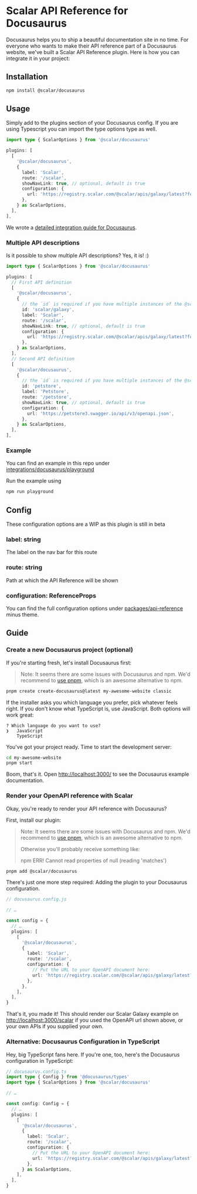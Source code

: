 # Scalar API Reference for Docusaurus

Docusaurus helps you to ship a beautiful documentation site in no time. For everyone who wants to make their API reference part of a Docusaurus website, we've built a Scalar API Reference plugin. Here is how you can integrate it in your project:

## Installation

```bash
npm install @scalar/docusaurus
```

## Usage

Simply add to the plugins section of your Docusaurus config. If you are using Typescript you can import the type options type as well.

```ts
import type { ScalarOptions } from '@scalar/docusaurus'

plugins: [
  [
    '@scalar/docusaurus',
    {
      label: 'Scalar',
      route: '/scalar',
      showNavLink: true, // optional, default is true
      configuration: {
        url: 'https://registry.scalar.com/@scalar/apis/galaxy/latest?format=yaml',
      },
    } as ScalarOptions,
  ],
],
```

We wrote a [detailed integration guide for Docusaurus](https://github.com/scalar/scalar/tree/main/documentation/integrations/docusaurus.md).

### Multiple API descriptions

Is it possible to show multiple API descriptions? Yes, it is! :)

```ts
import type { ScalarOptions } from '@scalar/docusaurus'

plugins: [
  // First API definition
  [
    '@scalar/docusaurus',
    {
      // the `id` is required if you have multiple instances of the @scalar/docusaurus plugin
      id: 'scalar/galaxy',
      label: 'Scalar',
      route: '/scalar',
      showNavLink: true, // optional, default is true
      configuration: {
        url: 'https://registry.scalar.com/@scalar/apis/galaxy/latest?format=json',
      },
    } as ScalarOptions,
  ],
  // Second API definition
  [
    '@scalar/docusaurus',
    {
      // the `id` is required if you have multiple instances of the @scalar/docusaurus plugin
      id: 'petstore',
      label: 'Petstore',
      route: '/petstore',
      showNavLink: true, // optional, default is true
      configuration: {
        url: 'https://petstore3.swagger.io/api/v3/openapi.json',
      },
    } as ScalarOptions,
  ],
],
```

### Example

You can find an example in this repo under [integrations/docusaurus/playground](https://github.com/scalar/scalar/tree/main/integrations/docusaurus/playground)

Run the example using

```bash
npm run playground
```

## Config

These configuration options are a WIP as this plugin is still in beta

### label: string

The label on the nav bar for this route

### route: string

Path at which the API Reference will be shown

### configuration: ReferenceProps

You can find the full configuration options under
[packages/api-reference](https://github.com/scalar/scalar/tree/main/packages/api-reference)
minus theme.

## Guide

### Create a new Docusaurus project (optional)

If you're starting fresh, let's install Docusaurus first:

> Note: It seems there are some issues with Docusaurus and npm. We'd recommend to [use pnpm](https://pnpm.io/installation), which is an awesome alternative to npm.

```bash
pnpm create create-docusaurus@latest my-awesome-website classic
```

If the installer asks you which language you prefer, pick whatever feels right. If you don't know what TypeScript is, use JavaScript. Both options will work great:

```plaintext
? Which language do you want to use?
❯   JavaScript
    TypeScript
```

You've got your project ready. Time to start the development server:

```bash
cd my-awesome-website
pnpm start
```

Boom, that's it. Open <http://localhost:3000/> to see the Docusaurus example documentation.

### Render your OpenAPI reference with Scalar

Okay, you're ready to render your API reference with Docusaurus?

First, install our plugin:

> Note: It seems there are some issues with Docusaurus and npm. We'd recommend to [use pnpm](https://pnpm.io/installation), which is an awesome alternative to npm.
>
> Otherwise you'll probably receive something like:
>
> npm ERR! Cannot read properties of null (reading 'matches')

```bash
pnpm add @scalar/docusaurus
```

There's just one more step required: Adding the plugin to your Docusaurus configuration.

```ts
// docusaurus.config.js

// …

const config = {
  // …
  plugins: [
    [
      '@scalar/docusaurus',
      {
        label: 'Scalar',
        route: '/scalar',
        configuration: {
          // Put the URL to your OpenAPI document here:
          url: 'https://registry.scalar.com/@scalar/apis/galaxy/latest?format=json',
        },
      },
    ],
  ],
}
```

That's it, you made it! This should render our Scalar Galaxy example on <http://localhost:3000/scalar> if you used the OpenAPI url shown above, or your own APIs if you supplied your own.

### Alternative: Docusaurus Configuration in TypeScript

Hey, big TypeScript fans here. If you're one, too, here's the Docusaurus configuration in TypeScript:

```ts
// docusaurus.config.ts
import type { Config } from '@docusaurus/types'
import type { ScalarOptions } from '@scalar/docusaurus'

// …

const config: Config = {
  // …
  plugins: [
    [
      '@scalar/docusaurus',
      {
        label: 'Scalar',
        route: '/scalar',
        configuration: {
          // Put the URL to your OpenAPI document here:
          url: 'https://registry.scalar.com/@scalar/apis/galaxy/latest?format=json',
        },
      } as ScalarOptions,
    ],
  ],
}
```

